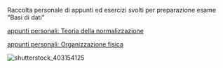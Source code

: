 Raccolta personale di appunti ed esercizi svolti per preparazione esame "Basi di dati"

[appunti personali: Teoria della normalizzazione](https://github.com/CarloDaRomadev/Database/files/14351193/appunti.teoria.della.normalizzazione.pdf)

[appunti personali: Organizzazione fisica](https://github.com/CarloDaRomadev/Database/files/14363192/appunti.Organizzazione.fisica.pdf)


![shutterstock_403154125](https://github.com/CarloDaRomadev/Database/assets/135441131/15a336f4-014a-4d40-860a-fda1fd3a516d)
